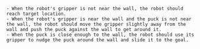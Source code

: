 
    - When the robot's gripper is not near the wall, the robot should reach target location.
    - When the robot's gripper is near the wall and the puck is not near the wall, the robot should move the gripper slightly away from the wall and push the puck against the wall to get around it.
    - When the puck is close enough to the wall, the robot should use its gripper to nudge the puck around the wall and slide it to the goal.